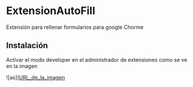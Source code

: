 # ExtensionAutoFill
Extensión para rellenar formularios para google Chorme

## Instalación

Activar el modo developer en el administrador de extensiones como se ve en la imagen

![as]([URL_de_la_imagen](https://github.com/ltherreraro/ExtensionAutoFill/blob/main/Doc/Images/instalation1.jpg)




